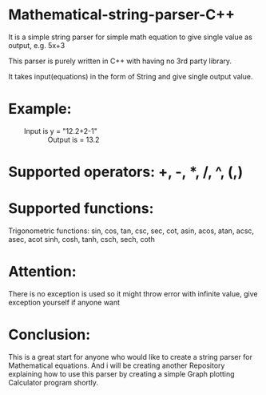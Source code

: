 # Mathematical-string-parser-C++
It is a simple string parser for simple math equation to give single value as output, e.g. 5x+3

This parser is purely written in C++ with having no 3rd party library. 

It takes input(equations) in the form of String and give single output value. 

# Example:
         Input is y = "12.2+2-1"                                                                                               
         Output is = 13.2
         
# Supported operators: +, -, *, /, ^, (,) 

# Supported functions: 
Trigonometric functions: sin, cos, tan, csc, sec, cot, asin, acos, atan, acsc, asec, acot sinh, cosh, tanh, csch, sech, coth
                     
# Attention:
There is no exception is used so it might throw error with infinite value, give exception yourself if anyone want 

# Conclusion: 
This is a great start for anyone who would like to create a string parser for Mathematical equations. And i will be creating another Repository explaining how to use this parser by creating a simple Graph plotting Calculator program shortly. 
           
